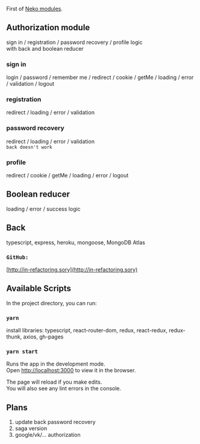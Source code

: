 First of [Neko modules](https://neko-modules-no-pages-sory.nya).

## Authorization module

sign in / registration / password recovery / profile logic<br/>
with back and boolean reducer

### sign in

login / password / remember me / redirect / cookie / getMe / loading / error / validation / logout

### registration

redirect / loading / error / validation

### password recovery

redirect / loading / error / validation<br/>
`back doesn't work`

### profile

redirect / cookie / getMe / loading / error / logout

##
##
## Boolean reducer

loading / error / success logic

##
##
## Back

typescript, express, heroku, mongoose, MongoDB Atlas

### `GitHub:`

[http://in-refactoring.sory](http://in-refactoring.sory)

##
##
## Available Scripts

In the project directory, you can run:

### `yarn`

install libraries: typescript, react-router-dom, redux, react-redux, redux-thunk, axios, gh-pages

### `yarn start`

Runs the app in the development mode.<br />
Open [http://localhost:3000](http://localhost:3000) to view it in the browser.

The page will reload if you make edits.<br />
You will also see any lint errors in the console.

## 
##
## Plans

1. update back password recovery
2. saga version
3. google/vk/... authorization